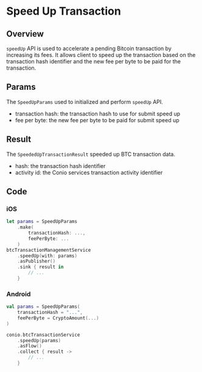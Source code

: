 # Speed Up Transaction 

## Overview

`speedUp` API is used to accelerate a pending Bitcoin transaction by increasing its fees. It allows client to speed up the transaction based on the transaction hash identifier and the new fee per byte to be paid for the transaction.

## Params

The `SpeedUpParams` used to initialized and perform `speedUp` API.

- transaction hash: the transaction hash to use for submit speed up
- fee per byte: the new fee per byte to be paid for submit speed up

## Result

The `SpeededUpTransactionResult` speeded up BTC transaction data.

- hash: the transaction hash identifier
- activity id: the Conio services transaction activity identifier

## Code

### iOS
```swift
let params = SpeedUpParams
    .make(
        transactionHash: ...,
        feePerByte: ...
    )
btcTransactionManagementService
    .speedUp(with: params)
    .asPublisher()
    .sink { result in
        // ...
    }
```

### Android
```kotlin
val params = SpeedUpParams(
    transactionHash = "...",
    feePerByte = CryptoAmount(...)
)

conio.btcTransactionService
    .speedUp(params)
    .asFlow()
    .collect { result ->
        // ...
    }
```